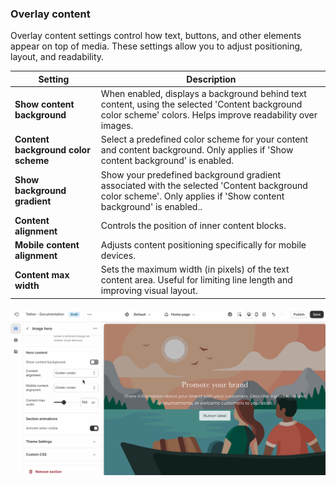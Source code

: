 ### Overlay content

Overlay content settings control how text, buttons, and other elements appear on top of media. These settings allow you to adjust positioning, layout, and readability.

| Setting                       | Description |
|-------------------------------|-------------|
| **Show content background**   | When enabled, displays a background behind text content, using the selected 'Content background color scheme' colors. Helps improve readability over images. |
| **Content background color scheme**   | Select a predefined color scheme for your content and content background. Only applies if 'Show content background' is enabled. |
| **Show background gradient**   | Show your predefined background gradient associated with the selected 'Content background color scheme'. Only applies if 'Show content background' is enabled.. |
| **Content alignment**         | Controls the position of inner content blocks. |
| **Mobile content alignment**  | Adjusts content positioning specifically for mobile devices. |
| **Content max width**         | Sets the maximum width (in pixels) of the text content area. Useful for limiting line length and improving visual layout. |

![Overlay content settings in action](./img/shared-overlay-content.gif)
